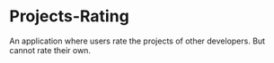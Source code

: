 # Projects-Rating
An application where users rate the projects of other developers. But cannot rate their own.
